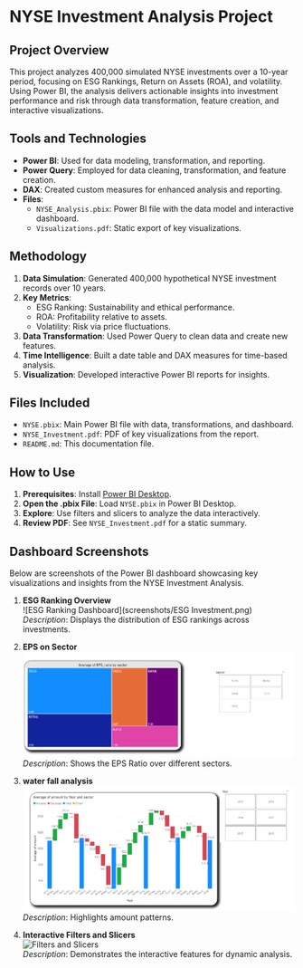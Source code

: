 # NYSE Investment Analysis Project

## Project Overview
This project analyzes 400,000 simulated NYSE investments over a 10-year period, focusing on ESG Rankings, Return on Assets (ROA), and volatility. Using Power BI, the analysis delivers actionable insights into investment performance and risk through data transformation, feature creation, and interactive visualizations.

## Tools and Technologies
- **Power BI**: Used for data modeling, transformation, and reporting.
- **Power Query**: Employed for data cleaning, transformation, and feature creation.
- **DAX**: Created custom measures for enhanced analysis and reporting.
- **Files**:
  - `NYSE_Analysis.pbix`: Power BI file with the data model and interactive dashboard.
  - `Visualizations.pdf`: Static export of key visualizations.

## Methodology
1. **Data Simulation**: Generated 400,000 hypothetical NYSE investment records over 10 years.
2. **Key Metrics**:
   - ESG Ranking: Sustainability and ethical performance.
   - ROA: Profitability relative to assets.
   - Volatility: Risk via price fluctuations.
3. **Data Transformation**: Used Power Query to clean data and create new features.
4. **Time Intelligence**: Built a date table and DAX measures for time-based analysis.
5. **Visualization**: Developed interactive Power BI reports for insights.

## Files Included
- `NYSE.pbix`: Main Power BI file with data, transformations, and dashboard.
- `NYSE_Investment.pdf`: PDF of key visualizations from the report.
- `README.md`: This documentation file.

## How to Use
1. **Prerequisites**: Install [Power BI Desktop](https://powerbi.microsoft.com/desktop/).
2. **Open the .pbix File**: Load `NYSE.pbix` in Power BI Desktop.
3. **Explore**: Use filters and slicers to analyze the data interactively.
4. **Review PDF**: See `NYSE_Investment.pdf` for a static summary.

## Dashboard Screenshots
Below are screenshots of the Power BI dashboard showcasing key visualizations and insights from the NYSE Investment Analysis.

1. **ESG Ranking Overview**  
   ![ESG Ranking Dashboard](screenshots/ESG Investment.png)  
   *Description*: Displays the distribution of ESG rankings across investments.

2. **EPS on Sector**  
   ![ROA Trends](screenshots/EPS.png)  
   *Description*: Shows the EPS Ratio over different sectors.

3. **water fall analysis**  
   ![Volatility Dashboard](screenshots/waterfall_analysis.png)  
   *Description*: Highlights amount patterns.

4. **Interactive Filters and Slicers**  
   ![Filters and Slicers](screenshots/filters_slicers.png)  
   *Description*: Demonstrates the interactive features for dynamic analysis.
